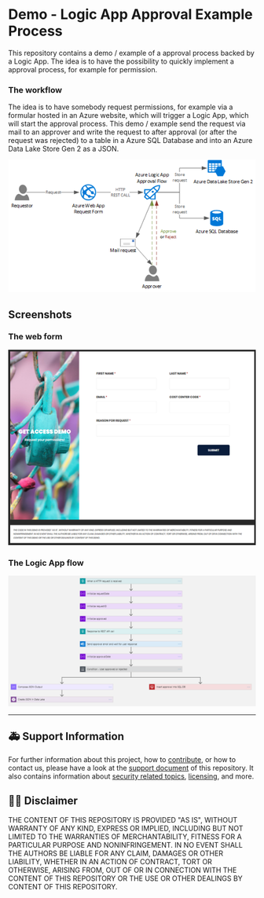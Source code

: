 #  Demo - Logic App Approval Example Process

This repository contains a demo / example of a approval process backed by a Logic App. The idea is to have the possibility to quickly implement a approval process, for example for permission.

### The workflow

The idea is to have somebody request permissions, for example via a formular hosted in an Azure website, which will trigger a Logic App, which will start the approval process. This demo / example send the request via mail to an approver and write the request to after approval (or after the request was rejected) to a table in a Azure SQL Database and into an Azure Data Lake Store Gen 2 as a JSON.

![Architecture diagram of the sample approval process](.media/architecture.png)


## Screenshots

### The web form
![Screenshot of the web formular to request permission](.media/web-form.png)

### The Logic App flow
![Screenshot of the approval flow build in Azure Logic App](.media/logic-app-flow.png)


---

## :ambulance: Support Information

For further information about this project, how to [contribute](CONTRIBUTING.md), or how to contact us, please have a look at the [support document](SUPPORT.md) of this repository. It also contains information about [security related topics](SECURITY.md), [licensing](LICENSE.md), and more.  

## :man_judge: Disclaimer

THE CONTENT OF THIS REPOSITORY IS PROVIDED "AS IS", WITHOUT WARRANTY OF ANY KIND, EXPRESS OR IMPLIED, INCLUDING BUT NOT LIMITED TO THE WARRANTIES OF MERCHANTABILITY, FITNESS FOR A PARTICULAR PURPOSE AND NONINFRINGEMENT. IN NO EVENT SHALL THE AUTHORS BE LIABLE FOR ANY CLAIM, DAMAGES OR OTHER LIABILITY, WHETHER IN AN ACTION OF CONTRACT, TORT OR OTHERWISE, ARISING FROM, OUT OF OR IN CONNECTION WITH THE CONTENT OF THIS REPOSITORY OR THE USE OR OTHER DEALINGS BY CONTENT OF THIS REPOSITORY.